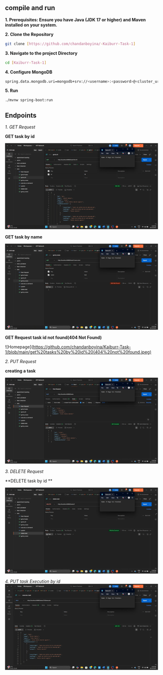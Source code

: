 ## compile and run
**1. Prerequisites: Ensure you have Java (JDK 17 or higher) and Maven installed on your system.**

**2. Clone the Repository**
```bash
git clone [https://github.com/chandanboyina/-Kaiburr-Task-1]
```
**3. Navigate to the project Directory**
```bash
cd [Kaiburr-Task-1]
```
**4. Configure MongoDB**
```bash
spring.data.mongodb.uri=mongodb+srv://<username>:<password>@<cluster_url>/<database_name>?retryWrites=true&w=majority&appName=<Cluster_name>
```
**5. Run**
```bash
./mvnw spring-boot:run
```
## Endpoints 
*1. GET Request*

**GET task by id**

![Homepage](https://github.com/chandanboyina/Kaiburr-Task-1/blob/main/get%20tasks%20by%20id.jpeg)

**GET task by name**

![Homepage](https://github.com/chandanboyina/Kaiburr-Task-1/blob/main/get%20task%20by%20name%20(404not%20found).jpeg)

**GET Request task id not found(404 Not Found)**

![Homepage](https://github.com/chandanboyina/Kaiburr-Task-1/blob/main/get%20tasks%20by%20id%20(404%20not%20found.jpeg)

*2. PUT Request*

**creating a task**

![Homepage](https://github.com/chandanboyina/Kaiburr-Task-1/blob/main/put%20request.jpeg)

*3. DELETE Request*

**DELETE task by id **

![Homepage](https://github.com/chandanboyina/Kaiburr-Task-1/blob/main/delete%20task%20by%20id.jpeg)

*4. PUT task Execution by id*
![HomePage](https://github.com/chandanboyina/Kaiburr-Task-1/blob/main/taskexecution.jpeg)




